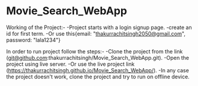 # Movie_Search_WebApp
Working of the Project:-
 -Project starts with a login signup page.
 -create an id for first term.
 -Or use this{email: "thakurrachitsingh2050@gmail.com", password: "lala1234"}

In order to run project follow the steps:-
 -Clone the project from the link (git@github.com:thakurrachitsingh/Movie_Search_WebApp.git).
 -Open the project using live server. 
 -Or use the live project link (https://thakurrachitsingh.github.io/Movie_Search_WebApp/).
 -In any case the project doesn't work, clone the project and try to run on offline device. 
